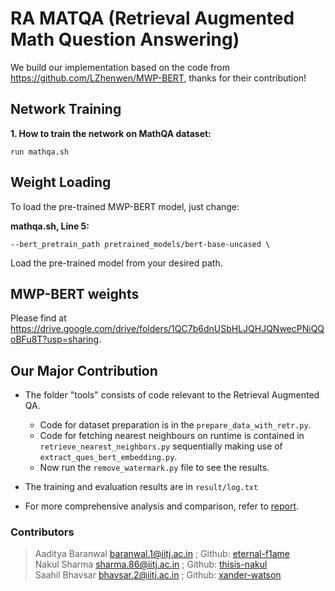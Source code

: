 # RA MATQA (Retrieval Augmented Math Question Answering)

We build our implementation based on the code from https://github.com/LZhenwen/MWP-BERT, thanks for their contribution!

## Network Training

**1. How to train the network on MathQA dataset:**
```
run mathqa.sh
```

## Weight Loading

To load the pre-trained MWP-BERT model, just change:

**mathqa.sh, Line 5:**
```
--bert_pretrain_path pretrained_models/bert-base-uncased \
```

Load the pre-trained model from your desired path.

## MWP-BERT weights

Please find at https://drive.google.com/drive/folders/1QC7b6dnUSbHLJQHJQNwecPNiQQoBFu8T?usp=sharing.

## Our Major Contribution

* The folder "tools" consists of code relevant to the Retrieval Augmented QA.
  * Code for dataset preparation is in the `prepare_data_with_retr.py`.
  * Code for fetching nearest neighbours on runtime is contained in `retrieve_nearest_neighbors.py` sequentially making use of `extract_ques_bert_embedding.py`.
  * Now run the `remove_watermark.py` file to see the results.

* The training and evaluation results are in `result/log.txt`
* For more comprehensive analysis and comparison, refer to [report](/doc/report.pdf).

### Contributors

> Aaditya Baranwal baranwal.1@iitj.ac.in ;  Github: [eternal-f1ame](https://github.com/aeternum) <br>
> Nakul Sharma sharma.86@iitj.ac.in ; Github: [thisis-nakul](https://github.com/thisis-nakul) <br>
> Saahil Bhavsar bhavsar.2@iitj.ac.in ; Github: [xander-watson](https://github.com/xander-watson) 
